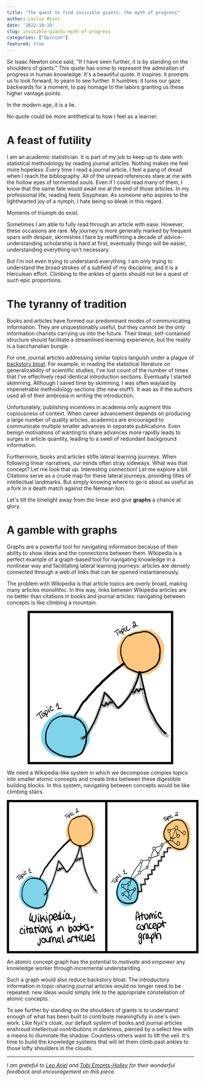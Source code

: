 ```yaml
---
title: "The quest to find invisible giants: the myth of progress"
author: Leslie Myint
date: '2022-10-19'
slug: invisible-giants-myth-of-progress
categories: ["Opinion"]
featured: true
---
```


Sir Isaac Newton once said, "If I have seen further, it is by standing on the shoulders of giants." This quote has come to represent the admiration of progress in human knowledge. It's a beautiful quote. It inspires: it prompts us to look forward, to yearn to see further. It humbles: it turns our gaze backwards for a moment, to pay homage to the labors granting us these higher vantage points.

In the modern age, it is a lie.

No quote could be more antithetical to how I feel as a learner.

# A feast of futility

I am an academic statistician. It is part of my job to keep up to date with statistical methodology by reading journal articles. Nothing makes me feel more hopeless. Every time I read a journal article, I feel a pang of dread when I reach the bibliography. All of the unread references stare at me with the hollow eyes of tormented souls. Even if I could read many of them, I know that the same fate would await me at the end of those articles. In my professional life, reading feels Sisyphean. As someone who aspires to the lighthearted joy of a nymph, I hate being so bleak in this regard.

Moments of triumph do exist.

Sometimes I am able to fully read through an article with ease. However, these occasions are rare. My journey is more generally marked by frequent spars with despair, skirmishes I face by reaffirming a decade of advice–understanding scholarship is hard at first, eventually things will be easier, understanding everything isn't necessary.

But I'm not even trying to understand everything. I am only trying to understand the broad strokes of a subfield of my discipline, and it is a Herculean effort. Climbing to the ankles of giants should not be a quest of such epic proportions.

# The tyranny of tradition

Books and articles have formed our predominant modes of communicating information. They are unquestionably useful, but they cannot be the *only* information chariots carrying us into the future. Their linear, self-contained structure should facilitate a streamlined learning experience, but the reality is a bacchanalian bungle.

For one, journal articles addressing similar topics languish under a plague of [backstory bloat](https://twitter.com/wes_kao/status/1467161815159300106). For example, in reading the statistical literature on generalizability of scientific studies, I've lost count of the number of times that I've effectively read identical introduction sections. Eventually l started skimming. Although I saved time by skimming, I was often waylaid by impenetrable methodology sections (the new stuff!). It was as if the authors used all of their ambrosia in writing the introduction.

Unfortunately, publishing incentives in academia only augment this copiousness of context. When career advancement depends on producing a large number of quality articles, academics are encouraged to communicate multiple smaller advances in separate publications. Even benign motivations of wanting to share advances more rapidly leads to surges in article quantity, leading to a swell of redundant background information.

Furthermore, books and articles stifle lateral learning journeys. When following linear narratives, our minds often stray sideways. What was that concept? Let me look that up. Interesting connection! Let me explore a bit. Citations serve as a crude map for these lateral journeys, providing titles of intellectual landmarks. But simply knowing where to go is about as useful as a fork in a death match against the Nemean lion.

Let's tilt the limelight away from the linear and give **graphs** a chance at glory.

# A gamble with graphs

Graphs are a powerful tool for navigating information because of their ability to show ideas and the connections between them. Wikipedia is a perfect example of a graph-based tool for navigating knowledge in a nonlinear way and facilitating lateral learning journeys: articles are densely connected through a web of links that can be opened instantaneously.

The problem with Wikipedia is that article topics are overly broad, making many articles monolithic. In this way, links between Wikipedia articles are no better than citations in books and journal articles: navigating between concepts is like climbing a mountain.

<img src="images/mountain.jpg" alt="Navigating Wikipedia links and journal/book citations is like climbing a mountain" style="display: block; margin-left: auto; margin-right: auto; height: 400px; border: 6px solid black;">

We need a Wikipedia-like system in which we decompose complex topics into smaller atomic concepts and create links between these digestible building blocks. In this system, navigating between concepts would be like climbing stairs.

<img src="images/mountain_stairs.jpg" alt="Navigating an atomic concept graph is like climbing stairs" style="display: block; margin-left: auto; margin-right: auto; height: 400px; border: 6px solid black;">

An atomic concept graph has the potential to *motivate* and *empower* any knowledge worker through incremental understanding.

Such a graph would also reduce backstory bloat. The introductory information in topic-sharing journal articles would no longer need to be repeated: new ideas would simply link to the appropriate constellation of atomic concepts.

To see further by standing on the shoulders of giants is to understand enough of what has been built to contribute meaningfully in one's own work. Like Nyx's cloak, our default system of books and journal articles enshroud intellectual contributions in darkness, pierced by a select few with a means to illuminate the shadow. Countless others want to lift the veil. It's time to build the knowledge systems that will let them climb past ankles to those lofty shoulders in the clouds.

---

*I am grateful to [Leo Ariel](leoariel.com) and [Tobi Emonts-Holley](Tobisblog.uk) for their wonderful feedback and encouragement on this piece.*

